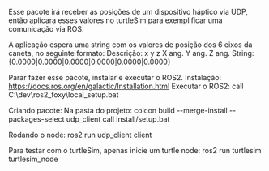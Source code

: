 Esse pacote irá receber as posições de um dispositivo háptico via UDP, então aplicara esses valores no turtleSim para exemplificar uma comunicação via ROS.

A aplicação espera uma string com os valores de posição dos 6 eixos da caneta, no seguinte formato:
Descrição:  x      y      z      X ang. Y ang. Z ang.
String:    {0.0000|0.0000|0.0000|0.0000|0.0000|0.0000}

Parar fazer esse pacote, instalar e executar o ROS2.
Instalação: https://docs.ros.org/en/galactic/Installation.html
Executar o ROS2: call C:\dev\ros2_foxy\local_setup.bat 

Criando pacote:
Na pasta do projeto: 
colcon build --merge-install --packages-select udp_client
call install/setup.bat

Rodando o node:
ros2 run udp_client client

Para testar com o turtleSim, apenas inicie um turtle node:
ros2 run turtlesim turtlesim_node